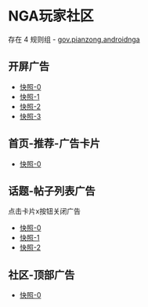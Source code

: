 # NGA玩家社区

存在 4 规则组 - [gov.pianzong.androidnga](/src/apps/gov.pianzong.androidnga.ts)

## 开屏广告

- [快照-0](https://i.gkd.li/import/import/12476484)
- [快照-1](https://i.gkd.li/import/import/12706127)
- [快照-2](https://i.gkd.li/import/import/12864707)
- [快照-3](https://i.gkd.li/import/import/12911882)

## 首页-推荐-广告卡片

- [快照-0](https://i.gkd.li/import/import/12482727)

## 话题-帖子列表广告

点击卡片x按钮关闭广告

- [快照-0](https://i.gkd.li/import/import/12655805)
- [快照-1](https://i.gkd.li/import/import/12706140)
- [快照-2](https://i.gkd.li/import/13303236)

## 社区-顶部广告

- [快照-0](https://i.gkd.li/import/import/12706132)
